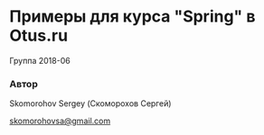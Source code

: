 # Примеры для курса "Spring" в Otus.ru

Группа 2018-06

### Автор
Skomorohov Sergey (Скоморохов Сергей)

skomorohovsa@gmail.com
